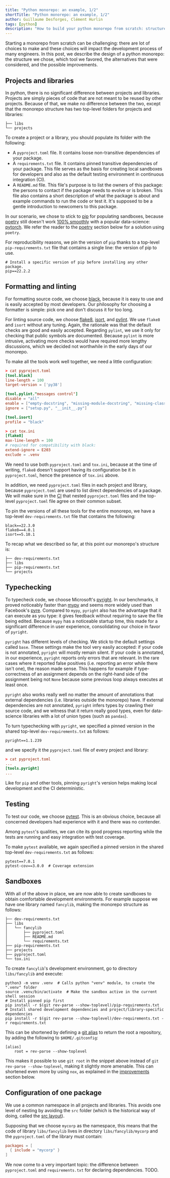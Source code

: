 ```yaml
---
title: "Python monorepo: an example, 1/2"
shortTitle: "Python monorepo: an example, 1/2"
author: Guillaume Desforges, Clément Hurlin
tags: [python]
description: "How to build your python monorepo from scratch: structure and tooling"
---
```


Starting a monorepo from scratch can be challenging: there are lot of
choices to make and these choices will impact the development process
of many engineers. In this post, we describe the design
of a python monorepo: the structure we chose, which tool we favored,
the alternatives that were considered, and the possible improvements.

## Projects and libraries

In python, there is no significant difference between projects and libraries.
Projects are simply pieces of code that are not meant to be reused by other projects.
Because of that, we make no difference between the two, except that the monorepo structure
has two top-level folders for projects and libraries:

```
├── libs
└── projects
```

To create a project or a library, you should populate its folder with the following:

- A `pyproject.toml` file. It contains loose non-transitive dependencies of your package.
- A `requirements.txt` file. It contains pinned transitive dependencies of your package.
  This file serves as the basis for creating local sandboxes for developers and also
  as the default testing environment in continuous integration (CI).
- A `README.md` file. This file's purpose is to list the owners of this package:
  the persons to contact if the package needs to evolve or is broken. This file
  also contains a short description of what the package is about and example commands
  to run the code or test it. It's supposed to be a gentle introduction to newcomers
  to this package.

In our scenario, we chose to stick to [pip](https://pypi.org/project/pip/)
for populating sandboxes, because [poetry](https://python-poetry.org/) still doesn't work
[100% smoothly](https://github.com/python-poetry/poetry/issues/6409)
with a popular data-science: [pytorch](https://pytorch.org/). We refer
the reader to the [poetry](#poetry) section below for a solution using `poetry`.

For reproducibility reasons, we pin the version of `pip` thanks to a top-level
`pip-requirements.txt` file that contains a single line: the version of pip to use.

```
# Install a specific version of pip before installing any other package.
pip==22.2.2
```

## Formatting and linting

For formatting source code, we choose [black](https://github.com/psf/black),
because it is easy to use and is easily accepted by most developers.
Our philosophy for choosing a formatter is simple: pick one and don't discuss it
for too long.

For linting source code, we choose [flake8](https://flake8.pycqa.org/en/latest/),
[isort](https://github.com/PyCQA/isort), and [pylint](https://pypi.org/project/pylint/).
We use `flake8` and `isort` without any tuning.
Again, the rationale was that the default checks are good and easily accepted.
Regarding `pylint`, we use it only for checking that public symbols are documented.
Because `pylint` is more intrusive, activating more checks would have required
more lengthy discussions, which we decided not worthwhile in the early days
of our monorepo.

To make all the tools work well together, we need a little configuration:

```toml
> cat pyproject.toml
[tool.black]
line-length = 100
target-version = ['py38']

[tool.pylint."messages control"]
disable = "all"
enable = ["empty-docstring", "missing-module-docstring", "missing-class-docstring", "missing-function-docstring"]
ignore = ["setup.py", "__init__.py"]

[tool.isort]
profile = "black"
```

```toml
> cat tox.ini
[flake8]
max-line-length = 100
# required for compatibility with black:
extend-ignore = E203
exclude = .venv
```

We need to use both `pyproject.toml` and `tox.ini`, because at the time
of writing, `flake8` doesn't support having its configuration be it in
`pyproject.toml`, hence the presence of `tox.ini` above.

In addition, we need `pyproject.toml` files in each project and library,
because `pyproject.toml` are used to list direct dependencies of a package.
We will make sure in the [CI](#ci) that nested `pyproject.toml` files
and the top-level `pyproject.toml` file agree on their common subset.

To pin the versions of all these tools for the entire monorepo,
we have a top-level `dev-requirements.txt` file that contains the following:

```
black==22.3.0
flake8==4.0.1
isort==5.10.1
```

To recap what we described so far, at this point our monorepo's structure is:

```shell
├── dev-requirements.txt
├── libs
├── pip-requirements.txt
└── projects
```

## Typechecking

To typecheck code, we choose Microsoft's [pyright](https://github.com/microsoft/pyright).
In our benchmarks, it proved noticeably faster than [mypy](http://mypy-lang.org/)
and seems more widely used than Facebook's [pyre](https://pyre-check.org/).
Compared to `mypy`, `pyright` also has the advantage that it can execute as you type:
it gives feedback without requiring to save the file being edited.
Because `mypy` has a noticeable startup time, this made for a significant difference
in user experience, consolidating our choice in favor of `pyright`.

`pyright` has different levels of checking. We stick to the default settings called `base`.
These settings make the tool very easily accepted: if your code is not annotated,
`pyright` will mostly remain silent. If your code is annotated, in our experience,
`pyright` reports only errors that are relevant. In the rare cases where it
reported false positives (i.e. reporting an error while there isn't one),
the reason made sense. This happens for example if type-correctness of an assignment depends
on the right-hand side of the assignment being not `None` because some previous loop
always executes at least once.

`pyright` also works really well no matter the amount of annotations that external
dependencies (i.e. libraries outside the monorepo) have.
If external dependencies are not annotated, `pyright` infers types
by crawling their source code, and we witness that it return really good types,
even for data-science libraries with a lot of union types (such as `pandas`).

To turn typechecking with `pyright`, we specified a pinned version
in the shared top-level `dev-requirements.txt` as follows:

```
pyright==1.1.239
```

and we specify it the `pyproject.toml` file of every project and library:

```toml
> cat pyproject.toml
...
[tools.pyright]
...
```

Like for `pip` and other tools, pinning `pyright`'s version helps making
local development and the CI deterministic.

## Testing

To test our code, we choose [pytest](https://docs.pytest.org/en/7.1.x/).
This is an obvious choice, because all concerned developers had experience with it
and there was no contender.

Among `pytest`'s qualities, we can cite its good progress reporting while
the tests are running and easy integration with test coverage.

To make `pytest` available, we again specified a pinned version
in the shared top-level `dev-requirements.txt` as follows:

```
pytest==7.0.1
pytest-cov==3.0.0  # Coverage extension
```

## Sandboxes

With all of the above in place, we are now able to create sandboxes to obtain
comfortable development environments. For example suppose we have
one library named `fancylib`, making the monorepo structure as follows:

```shell
├── dev-requirements.txt
├── libs
│   └── fancylib
│       ├── pyproject.toml
│       ├── README.md
│       └── requirements.txt
├── pip-requirements.txt
├── projects
├── pyproject.toml
└── tox.ini
```

To create `fancylib`'s development environment, go to directory
`libs/fancylib` and execute:

```shell
python3 -m venv .venv  # Calls python "venv" module, to create the ".venv" folder
source .venv/bin/activate  # Make the sandbox active in the current shell session
# Install pinned pip first
pip install -r $(git rev-parse --show-toplevel)/pip-requirements.txt
# Install shared development dependencies and project/library-specific dependencies
pip install -r $(git rev-parse --show-toplevel)/dev-requirements.txt -r requirements.txt
```

This can be shortened by defining a [git alias](https://git-scm.com/book/en/v2/Git-Basics-Git-Aliases)
to return the root a repository, by adding the following to `$HOME/.gitconfig`:

```shell
[alias]
	root = rev-parse --show-toplevel
```

This makes it possible to use `git root` in the snippet above
instead of `git rev-parse --show-toplevel`, making it slightly more amenable.
This can shortened even more by using `nox`, as explained in the
[improvements](#improvements) section below.

## Configuration of one package

We use a common namespace in all projects and libraries.
This avoids one level of nesting by avoiding the `src` folder
(which is the historical way of doing, called the
[src layout](https://packaging.python.org/en/latest/tutorials/packaging-projects/#a-simple-project)).

Supposing that we choose `mycorp` as the namespace, this means that
the code of library `libs/fancylib` lives in directory `libs/fancylib/mycorp`
and the `pyproject.toml` of the library must contain:

```toml
packages = [
  { include = "mycorp" }
]
```

We now come to a very important topic: the difference between `pyproject.toml`
and `requirements.txt` for declaring dependencies. TODO.

  <!-- [SO explanation](https://stackoverflow.com/questions/14399534/reference-requirements-txt-for-the-install-requires-kwarg-in-setuptools-setup-py/33685899#33685899) -->
